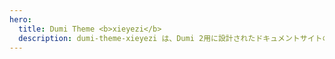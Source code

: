 ```yaml
---
hero:
  title: Dumi Theme <b>xieyezi</b>
  description: dumi-theme-xieyezi は、Dumi 2用に設計されたドキュメントサイトのテーマパッケージです.
---
```


<code src="./index.jp-JP.tsx" inline></code>
